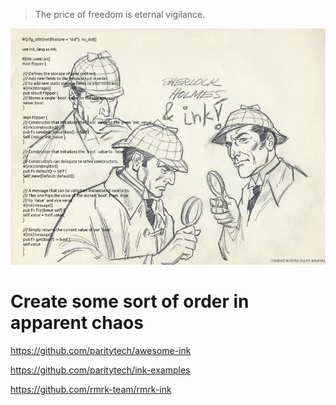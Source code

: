 
> The price of freedom is eternal vigilance.

<img src="./images/ink_krita.jpg"/>

# Create some sort of order in apparent chaos

<!-- https://github.com/paritytech/awesome-ink -->

https://github.com/paritytech/awesome-ink

https://github.com/paritytech/ink-examples

https://github.com/rmrk-team/rmrk-ink
